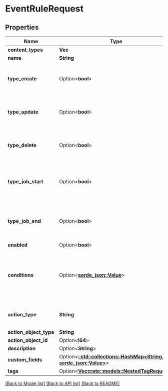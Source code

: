 # EventRuleRequest

## Properties

Name | Type | Description | Notes
------------ | ------------- | ------------- | -------------
**content_types** | **Vec<String>** |  | 
**name** | **String** |  | 
**type_create** | Option<**bool**> | Triggers when a matching object is created. | [optional]
**type_update** | Option<**bool**> | Triggers when a matching object is updated. | [optional]
**type_delete** | Option<**bool**> | Triggers when a matching object is deleted. | [optional]
**type_job_start** | Option<**bool**> | Triggers when a job for a matching object is started. | [optional]
**type_job_end** | Option<**bool**> | Triggers when a job for a matching object terminates. | [optional]
**enabled** | Option<**bool**> |  | [optional]
**conditions** | Option<[**serde_json::Value**](.md)> | A set of conditions which determine whether the event will be generated. | [optional]
**action_type** | **String** | * `webhook` - Webhook * `script` - Script | 
**action_object_type** | **String** |  | 
**action_object_id** | Option<**i64**> |  | [optional]
**description** | Option<**String**> |  | [optional]
**custom_fields** | Option<[**::std::collections::HashMap<String, serde_json::Value>**](serde_json::Value.md)> |  | [optional]
**tags** | Option<[**Vec<crate::models::NestedTagRequest>**](NestedTagRequest.md)> |  | [optional]

[[Back to Model list]](../README.md#documentation-for-models) [[Back to API list]](../README.md#documentation-for-api-endpoints) [[Back to README]](../README.md)


